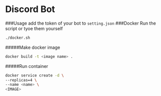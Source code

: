  Discord Bot
==============

###Usage
add the token of your bot to `setting.json`
###Docker
Run the script or tyoe them yourself
```bash
./docker.sh
```
#####Make docker image
```bash
docker build -t <image name> .
```
#####Run container
```bash
docker service create -d \
--replicas=4 \
--name <name> \
<IMAGE>
```
